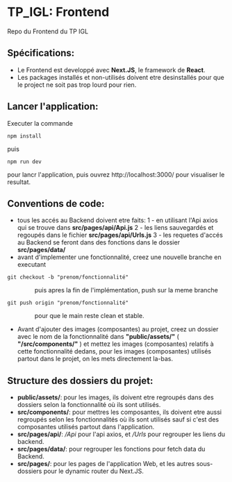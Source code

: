 # TP_IGL: Frontend

Repo du Frontend du TP IGL

## Spécifications:

- Le Frontend est developpé avec **Next.JS**, le framework de **React**.
- Les packages installés et non-utilisés doivent etre desinstallés pour que le project ne soit pas trop lourd pour rien.

## Lancer l'application:

Executer la commande
```
npm install
```
puis
```
npm run dev
```
pour lancr l'application, puis ouvrez http://localhost:3000/ pour visualiser le resultat.

## Conventions de code:
- tous les accés au Backend doivent etre faits:
1 - en utilisant l'Api axios qui se trouve dans **src/pages/api/Api.js**
2 - les liens sauvegardés et regoupés dans le fichier **src/pages/api/Urls.js**
3 - les requetes d'accés au Backend se feront dans des fonctions dans le dossier **src/pages/data/**
- avant d'implementer une fonctionnalité, creez une nouvelle branche en executant
```
git checkout -b "prenom/fonctionnalité"
```
&nbsp;&nbsp;&nbsp;&nbsp;&nbsp;&nbsp;&nbsp;&nbsp;&nbsp;&nbsp;&nbsp;&nbsp;&nbsp;&nbsp;&nbsp;&nbsp;puis apres la fin de l'implémentation, push sur la meme branche
```
git push origin "prenom/fonctionnalité"
```
&nbsp;&nbsp;&nbsp;&nbsp;&nbsp;&nbsp;&nbsp;&nbsp;&nbsp;&nbsp;&nbsp;&nbsp;&nbsp;&nbsp;&nbsp;&nbsp;pour que le main reste clean et stable.
- Avant d'ajouter des images (composantes) au projet, creez un dossier avec le nom de la fonctionnalité dans **"public/assets/"** ( **"/src/components/"** ) et mettez les images (composantes) relatifs à cette fonctionnalité dedans, pour les images (composantes) utilisés partout dans le projet, on les mets directement la-bas.


## Structure des dossiers du projet:
- **public/assets/**: pour les images, ils doivent etre regroupés dans des dossiers selon la fonctionnalité où ils sont utilisés.
- **src/components/**: pour mettres les composantes, ils doivent etre aussi regroupés selon les fonctionnalités où ils sont utilisés sauf si c'est des composantes utilisés partout dans l'application.
- **src/pages/api/**: */Api* pour l'api axios, et */Urls* pour regrouper les liens du backend.
- **src/pages/data/**: pour regrouper les fonctions pour fetch data du Backend.
- **src/pages/**: pour les pages de l'application Web, et les autres sous-dossiers pour le dynamic router du Next.JS.
